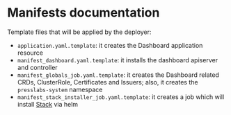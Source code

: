 # Manifests documentation

Template files that will be applied by the deployer:
 * `application.yaml.template`: it creates the Dashboard application resource
 * `manifest_dashboard.yaml.template`: it installs the dashboard apiserver and controller
 * `manifest_globals_job.yaml.template`: it creates the Dashboard related CRDs, ClusterRole, Certificates and Issuers; also, it creates the `presslabs-system` namespace
 * `manifest_stack_installer_job.yaml.template`: it creates a job which will install [Stack](https://github.com/presslabs/stack/) via helm
